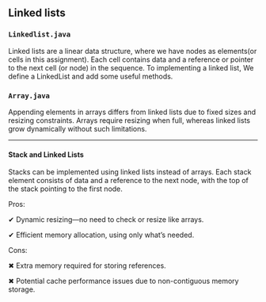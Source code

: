 ## Linked lists

### `Linkedlist.java`
Linked lists are a linear data structure, where we have nodes as elements(or cells
in this assignment). Each cell contains data and a reference or pointer to the
next cell (or node) in the sequence. To implementing a linked list, We define a
LinkedList and add some useful methods.

### `Array.java`
Appending elements in arrays differs from linked lists due to fixed sizes and resizing constraints. Arrays require resizing when full, whereas linked lists grow dynamically without such limitations.

---

#### Stack and Linked Lists
Stacks can be implemented using linked lists instead of arrays. Each stack element consists of data and a reference to the next node, with the top of the stack pointing to the first node.

Pros:

✔ Dynamic resizing—no need to check or resize like arrays.

✔ Efficient memory allocation, using only what’s needed.

Cons:

✖ Extra memory required for storing references.

✖ Potential cache performance issues due to non-contiguous memory storage.




